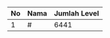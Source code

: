| No | Nama            | Jumlah Level |
|----|-----------------|--------------|
| 1  | #    |    6441        |
